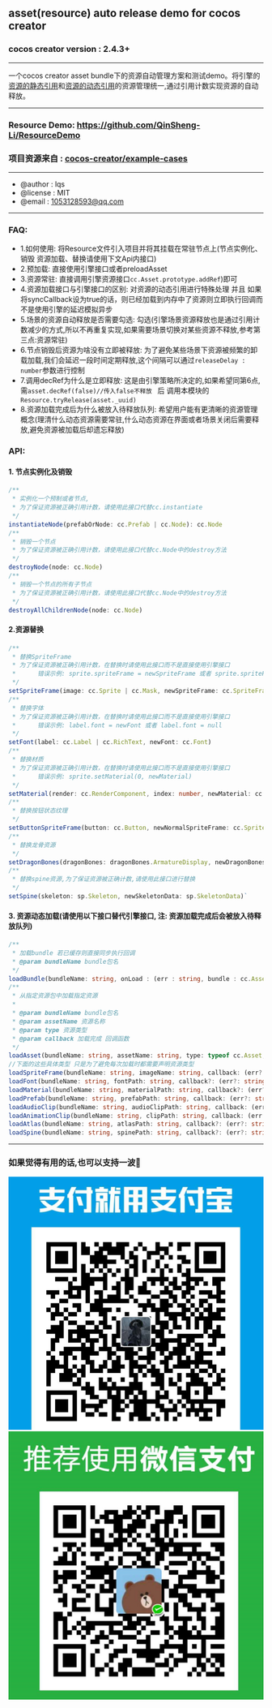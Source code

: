 ## asset(resource) auto release demo for cocos creator
### cocos creator version : 2.4.3+
---
一个cocos creator asset bundle下的资源自动管理方案和测试demo。将引擎的[资源的静态引用](https://docs.cocos.com/creator/manual/zh/asset-manager/release-manager.html#%E8%B5%84%E6%BA%90%E7%9A%84%E9%9D%99%E6%80%81%E5%BC%95%E7%94%A8)和[资源的动态引用](https://docs.cocos.com/creator/manual/zh/asset-manager/release-manager.html#%E8%B5%84%E6%BA%90%E7%9A%84%E5%8A%A8%E6%80%81%E5%BC%95%E7%94%A8)的资源管理统一,通过引用计数实现资源的自动释放。

---
### Resource Demo: https://github.com/QinSheng-Li/ResourceDemo
### 项目资源来自 : [cocos-creator/example-cases](https://github.com/cocos-creator/example-cases)
--- 
- @author : lqs
- @license : MIT
- @email : 1053128593@qq.com  
---
### FAQ:
- 1.如何使用: 将Resource文件引入项目并将其挂载在常驻节点上(节点实例化、销毁 资源加载、替换请使用下文Api内接口)
- 2.预加载: 直接使用引擎接口或者preloadAsset
- 3.资源常驻: 直接调用引擎资源接口```cc.Asset.prototype.addRef```)即可
- 4.资源加载接口与引擎接口的区别: 对资源的动态引用进行特殊处理 并且 如果将syncCallback设为true的话，则已经加载到内存中了资源则立即执行回调而不是使用引擎的延迟模拟异步
- 5.场景的资源自动释放是否需要勾选: 勾选(引擎场景资源释放也是通过引用计数减少的方式,所以不再重复实现,如果需要场景切换对某些资源不释放,参考第三点:资源常驻)
- 6.节点销毁后资源为啥没有立即被释放: 为了避免某些场景下资源被频繁的卸载加载,我们会延迟一段时间定期释放,这个间隔可以通过```releaseDelay : number```参数进行控制 
- 7.调用decRef为什么是立即释放: 这是由引擎策略所决定的,如果希望同第6点,需```asset.decRef(false)//传入false不释放 ``` 后 调用本模块的 ```Resource.tryRelease(asset._uuid)```
- 8.资源加载完成后为什么被放入待释放队列: 希望用户能有更清晰的资源管理概念(理清什么动态资源需要常驻,什么动态资源在界面或者场景关闭后需要释放,避免资源被加载后却遗忘释放)
### API:
#### 1. 节点实例化及销毁
``` typescript
/** 
 * 实例化一个预制或者节点,
 * 为了保证资源被正确引用计数，请使用此接口代替cc.instantiate 
 */
instantiateNode(prefabOrNode: cc.Prefab | cc.Node): cc.Node
/**
 * 销毁一个节点
 * 为了保证资源被正确引用计数，请使用此接口代替cc.Node中的destroy方法
 */
destroyNode(node: cc.Node)
/**
 * 销毁一个节点的所有子节点
 * 为了保证资源被正确引用计数，请使用此接口代替cc.Node中的destroy方法
 */
destroyAllChildrenNode(node: cc.Node)
```
#### 2.资源替换
``` typescript
/** 
 * 替换SpriteFrame 
 * 为了保证资源被正确引用计数，在替换时请使用此接口而不是直接使用引擎接口 
 *      错误示例: sprite.spriteFrame = newSpriteFrame 或者 sprite.spriteFrame = null
 */
setSpriteFrame(image: cc.Sprite | cc.Mask, newSpriteFrame: cc.SpriteFrame)
/** 
 * 替换字体
 * 为了保证资源被正确引用计数，在替换时请使用此接口而不是直接使用引擎接口 
 *      错误示例: label.font = newFont 或者 label.font = null
 */
setFont(label: cc.Label | cc.RichText, newFont: cc.Font)
/** 
 * 替换材质
 * 为了保证资源被正确引用计数，在替换时请使用此接口而不是直接使用引擎接口 
 *      错误示例: sprite.setMaterial(0, newMaterial)
 */
setMaterial(render: cc.RenderComponent, index: number, newMaterial: cc.Material) 
/**
 * 替换按钮状态纹理
 */
setButtonSpriteFrame(button: cc.Button, newNormalSpriteFrame: cc.SpriteFrame, newPressedSpriteFrame: cc.SpriteFrame, newHoverSpriteFrame: cc.SpriteFrame, newDisableSpriteFrame: cc.SpriteFrame)
/**
 * 替换龙骨资源
 */
setDragonBones(dragonBones: dragonBones.ArmatureDisplay, newDragonBonesAsset: dragonBones.DragonBonesAsset, newDragonBonesAltas: dragonBones.DragonBonesAtlasAsset)
/**
 * 替换spine资源,为了保证资源被正确计数,请使用此接口进行替换
 */
setSpine(skeleton: sp.Skeleton, newSkeletonData: sp.SkeletonData)`
```
#### 3. 资源动态加载(请使用以下接口替代引擎接口, 注: 资源加载完成后会被放入待释放队列)
``` typescript
/**
 * 加载bundle 若已缓存则直接同步执行回调
 * @param bundleName bundle包名
 */
loadBundle(bundleName: string, onLoad : (err : string, bundle : cc.AssetManager.Bundle)=> void)
/**
 * 从指定资源包中加载指定资源
 *
 * @param bundleName bundle包名
 * @param assetName 资源名称
 * @param type 资源类型
 * @param callback 加载完成 回调函数
 */
loadAsset(bundleName: string, assetName: string, type: typeof cc.Asset, callback?: (err?: string, asset?: cc.Asset) => void)
//下面的这些具体类型 只是为了避免每次加载时都需要声明资源类型 
loadSpriteFrame(bundleName: string, imageName: string, callback: (err?: string, spriteFrame?: cc.SpriteFrame) => void)
loadFont(bundleName: string, fontPath: string, callback?: (err?: string, font?: cc.Font) => void) 
loadMaterial(bundleName: string, materialPath: string, callback?: (err?: string, material?: cc.Material) => void) 
loadPrefab(bundleName: string, prefabPath: string, callback: (err?: string, prefab?: cc.Prefab) => void) 
loadAudioClip(bundleName: string, audioClipPath: string, callback: (err: string, clip: cc.AudioClip) => void) 
loadAnimationClip(bundleName: string, clipPath: string, callback: (err: string, clip: cc.AnimationClip) => void)
loadAtlas(bundleName: string, atlasPath: string, callback?: (err?: string, atlas?: cc.SpriteAtlas) => void)
loadSpine(bundleName: string, spinePath: string, callback?: (err?: string, spine?: sp.SkeletonData) => void)
```
---
### 如果觉得有用的话,也可以支持一波:pray:
![img](https://raw.githubusercontent.com/QinSheng-Li/qsbundle/master/images/alipay.jpg)
![img](https://raw.githubusercontent.com/QinSheng-Li/qsbundle/master/images/wechatpay.jpg)